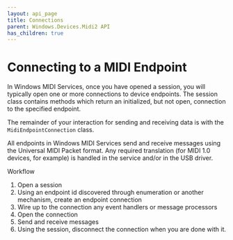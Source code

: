```yaml
---
layout: api_page
title: Connections
parent: Windows.Devices.Midi2 API
has_children: true
---
```


# Connecting to a MIDI Endpoint

In Windows MIDI Services, once you have opened a session, you will typically open one or more connections to device endpoints. The session class contains methods which return an initialized, but not open, connection to the specified endpoint.

The remainder of your interaction for sending and receiving data is with the `MidiEndpointConnection` class.

All endpoints in Windows MIDI Services send and receive messages using the Universal MIDI Packet format. Any required translation (for MIDI 1.0 devices, for example) is handled in the service and/or in the USB driver.

Workflow

1. Open a session
2. Using an endpoint id discovered through enumeration or another mechanism, create an endpoint connection
3. Wire up to the connection any event handlers or message processors 
4. Open the connection
5. Send and receive messages
6. Using the session, disconnect the connection when you are done with it.

